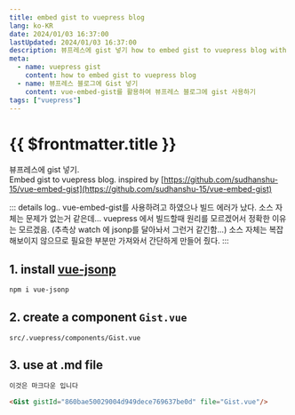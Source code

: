 ```yaml
---
title: embed gist to vuepress blog
lang: ko-KR
date: 2024/01/03 16:37:00
lastUpdated: 2024/01/03 16:37:00
description: 뷰프레스에 gist 넣기 how to embed gist to vuepress blog with vue-jsonp. inspired by https://github.com/sudhanshu-15/vue-embed-gist vue-embed-gist를 사용하려고 하였으나 빌드 에러가 났다. 소스 자체는 문제가 없는거 같은데... vuepress 에서 빌드할때 원리를 모르겠어서 정확한 이유는 모르겠음. (추측상 watch 에 jsonp를 달아놔서 그런거 같긴함...) 소스 자체는 복잡해보이지 않으므로 필요한 부분만 가져와서 간단하게 만들어 줬다.
meta:
  - name: vuepress gist
    content: how to embed gist to vuepress blog
  - name: 뷰프레스 블로그에 Gist 넣기
    content: vue-embed-gist를 활용하여 뷰프레스 블로그에 gist 사용하기
tags: ["vuepress"]
---
```


# {{ $frontmatter.title }}

뷰프레스에 gist 넣기.  
Embed gist to vuepress blog. inspired by [https://github.com/sudhanshu-15/vue-embed-gist](https://github.com/sudhanshu-15/vue-embed-gist)

::: details log..
vue-embed-gist를 사용하려고 하였으나 빌드 에러가 났다. 소스 자체는 문제가 없는거 같은데... vuepress 에서 빌드할때 원리를 모르겠어서 정확한 이유는 모르겠음. (추측상 watch 에 jsonp를 달아놔서 그런거 같긴함...) 소스 자체는 복잡해보이지 않으므로 필요한 부분만 가져와서 간단하게 만들어 줬다.
:::

## 1. install [vue-jsonp](https://www.npmjs.com/package/vue-jsonp)

```sh
npm i vue-jsonp
```

## 2. create a component `Gist.vue`

`src/.vuepress/components/Gist.vue`

<Gist gistId="860bae50029004d949dece769637be0d" file="Gist.vue"/>

## 3. use at .md file

```md
이것은 마크다운 입니다

<Gist gistId="860bae50029004d949dece769637be0d" file="Gist.vue"/>
```
